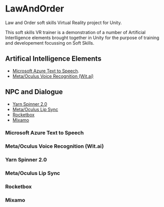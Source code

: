 # LawAndOrder
Law and Order soft skills Virtual Reality project for Unity.

This soft skills VR trainer is a demonstration of a number of Artificial Interlligence elements brought together in Unity for the purpose of training and developement focussing on Soft Skills.


## Artifical Intelligence Elements

* [Microsoft Azure Text to Speech](https://github.com/2030428/LawAndOrder/blob/master/README.md#microsoft-azure-text-to-speech).
* [Meta/Oculus Voice Recognition (Wit.ai)](https://github.com/2030428/LawAndOrder/blob/master/README.md#metaoculus-voice-recognition-witai)


## NPC and Dialogue

* [Yarn Spinner 2.0](https://github.com/2030428/LawAndOrder/blob/master/README.md#yarn-spinner-20)
* [Meta/Oculus Lip Sync](https://github.com/2030428/LawAndOrder/blob/master/README.md#metaoculus-lip-sync)
* [Rocketbox](https://github.com/2030428/LawAndOrder/blob/master/README.md#rocketbox)
* [Mixamo](https://github.com/2030428/LawAndOrder/blob/master/README.md#mixamo)

### Microsoft Azure Text to Speech



### Meta/Oculus Voice Recognition (Wit.ai)

### Yarn Spinner 2.0

### Meta/Oculus Lip Sync

### Rocketbox

### Mixamo
